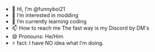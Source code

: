- 👋 Hi, I’m @funnyboi21
- 👀 I’m interested in modding
- 🌱 I’m currently learning coding
- 📫 How to reach me The fast way is my Discord by DM's
- 😄 Pronouns: He/Him
- ⚡ fact: I have NO idea what I'm doing.

<!---
funnyboi21/funnyboi21 is a ✨ special ✨ repository because its `README.md` (this file) appears on your GitHub profile.
You can click the Preview link to take a look at your changes.
--->
